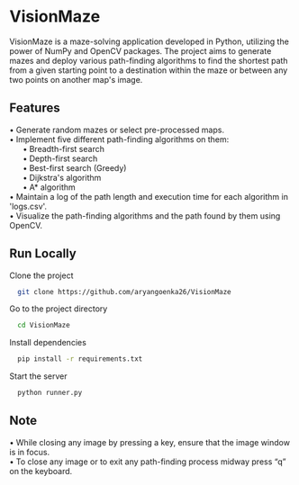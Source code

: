 
# VisionMaze

VisionMaze is a maze-solving application developed in Python, utilizing the power of NumPy and OpenCV packages. The project aims to generate mazes and deploy various path-finding algorithms to find the shortest path from a given starting point to a destination within the maze or between any two points on another map's image.

## Features

• Generate random mazes or select pre-processed maps.\
• Implement five different path-finding algorithms on them:\
&nbsp;&nbsp;&nbsp;&nbsp;&nbsp;&nbsp;• Breadth-first search\
&nbsp;&nbsp;&nbsp;&nbsp;&nbsp;&nbsp;• Depth-first search\
&nbsp;&nbsp;&nbsp;&nbsp;&nbsp;&nbsp;• Best-first search (Greedy)\
&nbsp;&nbsp;&nbsp;&nbsp;&nbsp;&nbsp;• Dijkstra's algorithm\
&nbsp;&nbsp;&nbsp;&nbsp;&nbsp;&nbsp;• A* algorithm\
• Maintain a log of the path length and execution time for each algorithm in 'logs.csv'.\
• Visualize the path-finding algorithms and the path found by them using OpenCV.

## Run Locally

Clone the project

```bash
  git clone https://github.com/aryangoenka26/VisionMaze
```

Go to the project directory

```bash
  cd VisionMaze
```

Install dependencies

```bash
  pip install -r requirements.txt
```

Start the server

```bash
  python runner.py
```


## Note
• While closing any image by pressing a key, ensure that the image window is in focus.\
• To close any image or to exit any path-finding process midway press “q” on the keyboard.

